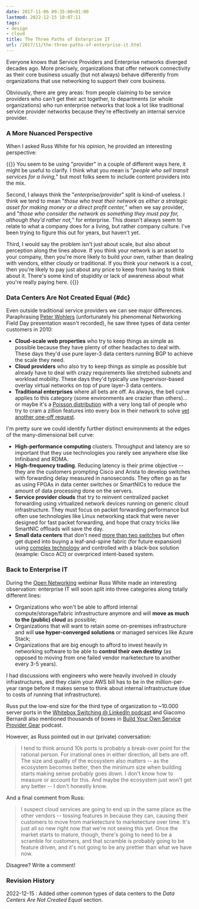 ```yaml
---
date: 2017-11-06 09:35:00+01:00
lastmod: 2022-12-15 10:07:11
tags:
- design
- cloud
title: The Three Paths of Enterprise IT
url: /2017/11/the-three-paths-of-enterprise-it.html
---
```

Everyone knows that Service Providers and Enterprise networks diverged decades ago. More precisely, organizations that offer network connectivity as their core business usually (but not always) behave differently from organizations that use networking to support their core business.

Obviously, there are grey areas: from people claiming to be service providers who can't get their act together, to departments (or whole organizations) who run enterprise networks that look a lot like traditional service provider networks because they're effectively an internal service provider.
<!--more-->
### A More Nuanced Perspective

When I asked Russ White for his opinion, he provided an interesting perspective:

{{<long-quote>}}
You seem to be using "provider" in a couple of different ways here, it might be useful to clarify. I think what you mean is "*people who sell transit services for a living,*" but most folks seem to include content providers into the mix.

Second, I always think the "*enterprise/provider*" split is kind-of useless. I think we tend to mean "*those who treat their network as either a strategic asset for making money or a direct profit center,*" when we say provider, and "*those who consider the network as something they must pay for, although they'd rather not,*" for enterprise. This doesn't always seem to relate to what a company does for a living, but rather company culture. I've been trying to figure this out for years, but haven't yet.

Third, I would say the problem isn't just about scale, but also about perception along the lines above. If you think your network is an asset to your company, then you're more likely to build your own, rather than dealing with vendors, either cloudy or traditional. If you think your network is a cost, then you're likely to pay just about any price to keep from having to think about it. There's some kind of stupidity or lack of awareness about what you're really paying here.
{{</long-quote>}}

### Data Centers Are Not Created Equal {#dc}

Even outside traditional service providers we can see major differences. Paraphrasing [Peter Wohlers](https://www.linkedin.com/in/peterwohlers/) (unfortunately his phenomenal Networking Field Day presentation wasn't recorded), he saw three types of data center customers in 2010:

-   **Cloud-scale web properties** who try to keep things as simple as possible because they have plenty of other headaches to deal with. These days they'd use pure layer-3 data centers running BGP to achieve the scale they need.
-   **Cloud providers** who also try to keep things as simple as possible but already have to deal with crazy requirements like stretched subnets and workload mobility. These days they'd typically use hypervisor-based overlay virtual networks on top of pure layer-3 data centers.
-   **Traditional enterprises** where all bets are off. As always, the bell curve applies to this category (some environments are crazier than others)... or maybe it's a [Poisson distribution](https://en.wikipedia.org/wiki/Poisson_distribution) with a very long tail of people who try to cram a zillion features into every box in their network to solve [yet another one-off request](/2022/11/public-cloud-snowflakes.html).

I'm pretty sure we could identify further distinct environments at the edges of the many-dimensional bell curve:

* **High-performance computing** clusters. Throughput and latency are so important that they use technologies you rarely see anywhere else like Infiniband and RDMA.
* **High-frequency trading**. Reducing latency is their prime objective -- they are the customers prompting Cisco and Arista to develop switches with forwarding delay measured in nanoseconds. They often go as far as using FPGAs in data center switches or SmartNICs to reduce the amount of data processing done on the servers.
* **Service provider clouds** that try to reinvent centralized packet forwarding using virtualized network devices running on generic cloud infrastructure. They must focus on packet forwarding performance but often use technologies like Linux networking stack that were never designed for fast packet forwarding, and hope that crazy tricks like SmartNIC offloads will save the day.
* **Small data centers** that don't need [more than two switches](https://www.ipspace.net/Optimize_Data_Center_Infrastructure/) but often get duped into buying a leaf-and-spine fabric (for future expansion) using [complex technology](/2018/02/using-evpn-in-very-small-data-center.html) and controlled with a black-box solution (example: Cisco ACI) or overpriced intent-based system.

### Back to Enterprise IT

During the [Open Networking](http://www.ipspace.net/Open_Networking_for_Large-Scale_Networks) webinar Russ White made an interesting observation: enterprise IT will soon split into three categories along totally different lines:

-   Organizations who won't be able to afford internal compute/storage/fabric infrastructure anymore and will **move as much to the (public) cloud** as possible;
-   Organizations that will want to retain some on-premises infrastructure and will **use hyper-converged solutions** or managed services like Azure Stack;
-   Organizations that are big enough to afford to invest heavily in networking software to be able to **control their own destiny** (as opposed to moving from one failed vendor marketecture to another every 3-5 years).

I had discussions with engineers who were heavily involved in cloudy infrastructures, and they claim your AWS bill has to be in the million-per-year range before it makes sense to think about internal infrastructure (due to costs of running that infrastructure).

Russ put the low-end size for the third type of organization to ~10.000 server ports in the [Whitebox Switching @ LinkedIn podcast](/2016/09/whitebox-switching-at-linkedin-with.html) and Giacomo Bernardi also mentioned thousands of boxes in [Build Your Own Service Provider Gear](/2016/06/build-your-own-service-provider-gear-on.html) podcast.

However, as Russ pointed out in our (private) conversation:

> I tend to think around 10k ports is probably a break-over point for the rational person. For irrational ones in either direction, all bets are off. The size and quality of the ecosystem also matters -- as the ecosystem becomes better, then the minimum size when building starts making sense probably goes down. I don't know how to measure or account for this. And maybe the ecosystem just won't get any better -- I don't honestly know.

And a final comment from Russ:

> I suspect cloud services are going to end up in the same place as the other vendors -- tossing features in because they can, causing their customers to move from marketecture to marketecture over time. It's just all so new right now that we're not seeing this yet. Once the market starts to mature, though, there's going to need to be a scramble for customers, and that scramble is probably going to be feature driven, and it's not going to be any prettier than what we have now.

Disagree? Write a comment!

### Revision History

2022-12-15
: Added other common types of data centers to the _Data Centers Are Not Created Equal_ section.
